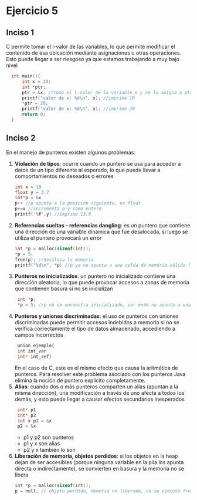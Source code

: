 # Ejercicio 5

## Inciso 1
C permite tomar el l-valor de las variables, lo que permite modificar el contenido de esa ubicación mediante asignaciones u otras operaciones. Esto puede llegar a ser riesgoso ya que estamos trabajando a muy bajo nivel
```C
  int main(){
      int x = 10;
      int *ptr;
      ptr = &x; //toma el l-valor de la variable x y se lo asigna a ptr
      printf("valor de x: %d\n", x); //imprime 10
      *ptr = 20;
      printf("valor de x: %d\n", x); //imprime 20
      return 0;
  }
```
## Inciso 2
En el manejo de punteros existen algunos problemas:
1. **Violación de tipos**: ocurre cuando un puntero se usa para acceder a datos de un tipo diferente al esperado, lo que puede llevar a comportamientos no deseados o errores 
    ```C
    int x = 10
    float y = 3.7
    int*p = &x
    p++ //p apunta a la posición siguiente, es float
    p+=x //incrementa a y como entero 
    printf('%f',y) //imprime 13.0
    ```
2. **Referencias sueltas – referencias dangling**: es un puntero que contiene una dirección de una variable dinámica que fue desalocada, si luego se utiliza el puntero provocará un error
    ```C
    int *p = malloc(sizeof(int));
    *p = 5;
    free(p); //desaloca la memoria
    printf("%d\n", *p) //p ya no apunta a una celda de memoria válida (referencia suelta)
    ```
3. **Punteros no inicializados**: un puntero no inicializado contiene una dirección aleatoria, lo que puede provocar accesos a zonas de memoria que contienen basura si no se inicializan 
   ```C
    int *p;
    *p = 5; //p no se encuentra inicializado, por ende no apunta a una celda de memoria válida 
    ```
4. **Punteros y uniones discriminadas**: el uso de punteros con uniones discriminadas puede permitir accesos indebidos a memoria si no se verifica correctamente el tipo de datos almacenado, accediendo a campos incorrectos
   ```Java
    union ejemplo{ 
    int int_var 
    int* int_ref}
   ```
   En el caso de C, este es el mismo efecto que causa la aritmética de punteros. Para resolver este problema asociado con los punteros Java elimina la noción de puntero explicito completamente.
5. **Alias**: cuando dos o más punteros comparten un alias (apuntan a la misma dirección), una modificación a través de uno afecta a todos los demás, y esto puede llegar a causar efectos secundarios inesperados 
   ```C
    int* p1 
    int* p2 
    int x p1 = &x 
    p2 = &x
   ```
   - p1 y p2 son punteros
   - p1 y x son alias
   - p2 y x también lo son
6. **Liberación de memoria, objetos perdidos**: si los objetos en la heap dejan de ser accesibles (porque ninguna variable en la pila los apunta directa o indirectamente), se convierten en basura y la memoria no se libera
    ```C
    int *p = malloc(sizeof(int));
    p = null; // objeto perdido, memoria no liberada, no se ejecuta free(p)
    ```